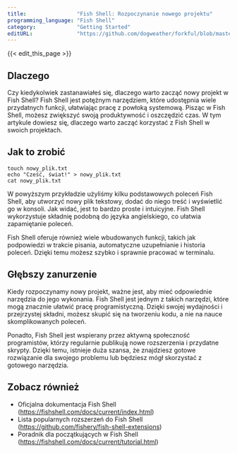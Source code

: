 ```yaml
---
title:                "Fish Shell: Rozpoczynanie nowego projektu"
programming_language: "Fish Shell"
category:             "Getting Started"
editURL:              "https://github.com/dogweather/forkful/blob/master/content/pl/fish-shell/starting-a-new-project.md"
---
```


{{< edit_this_page >}}

## Dlaczego

Czy kiedykolwiek zastanawiałeś się, dlaczego warto zacząć nowy projekt w Fish Shell? Fish Shell jest potężnym narzędziem, które udostępnia wiele przydatnych funkcji, ułatwiając pracę z powłoką systemową. Pisząc w Fish Shell, możesz zwiększyć swoją produktywność i oszczędzić czas. W tym artykule dowiesz się, dlaczego warto zacząć korzystać z Fish Shell w swoich projektach.

## Jak to zrobić

```Fish Shell
touch nowy_plik.txt
echo "Cześć, świat!" > nowy_plik.txt
cat nowy_plik.txt
```

W powyższym przykładzie użyliśmy kilku podstawowych poleceń Fish Shell, aby utworzyć nowy plik tekstowy, dodać do niego treść i wyświetlić go w konsoli. Jak widać, jest to bardzo proste i intuicyjne. Fish Shell wykorzystuje składnię podobną do języka angielskiego, co ułatwia zapamiętanie poleceń.

Fish Shell oferuje również wiele wbudowanych funkcji, takich jak podpowiedzi w trakcie pisania, automatyczne uzupełnianie i historia poleceń. Dzięki temu możesz szybko i sprawnie pracować w terminalu.

## Głębszy zanurzenie

Kiedy rozpoczynamy nowy projekt, ważne jest, aby mieć odpowiednie narzędzia do jego wykonania. Fish Shell jest jednym z takich narzędzi, które mogą znacznie ułatwić pracę programistyczną. Dzięki swojej wydajności i przejrzystej składni, możesz skupić się na tworzeniu kodu, a nie na nauce skomplikowanych poleceń.

Ponadto, Fish Shell jest wspierany przez aktywną społeczność programistów, którzy regularnie publikują nowe rozszerzenia i przydatne skrypty. Dzięki temu, istnieje duża szansa, że znajdziesz gotowe rozwiązanie dla swojego problemu lub będziesz mógł skorzystać z gotowego narzędzia.

## Zobacz również

- Oficjalna dokumentacja Fish Shell (https://fishshell.com/docs/current/index.html)
- Lista popularnych rozszerzeń do Fish Shell (https://github.com/fishery/fish-shell-extensions)
- Poradnik dla początkujących w Fish Shell (https://fishshell.com/docs/current/tutorial.html)
